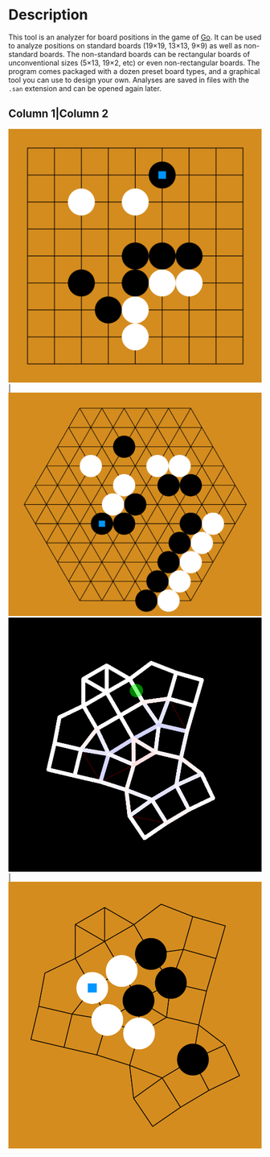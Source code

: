 
# Description

This tool is an analyzer for board positions in the game of [Go](https://en.wikipedia.org/wiki/Go_(game)). It can be used to analyze positions on standard boards (19×19, 13×13, 9×9) as well as non-standard boards. The non-standard boards can be rectangular boards of unconventional sizes (5×13, 19×2, etc) or even non-rectangular boards. The program comes packaged with a dozen preset board types, and a graphical tool you can use to design your own. Analyses are saved in files with the `.san` extension and can be opened again later.

Column 1|Column 2
-----------------
![A board position on a nine-by-nine Go board](screenshots/9x9_demo.png) | ![A board position on a hexagonal Go board](screenshots/hex_demo.png)
![A custom board being designed in a graphical interface](screenshots/sproingy_doingy_demo.png) | ![A board position on the custom board that was being designed in the previous screenshot](screenshots/custom_demo.png)

